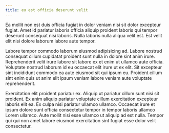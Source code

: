 ```yaml
---
title: eu est officia deserunt velit
---
```


Ea mollit non est duis officia fugiat in dolor veniam nisi sit dolor excepteur fugiat. Amet id pariatur laboris officia aliquip proident laboris qui tempor deserunt consequat nisi laboris. Nulla laboris nulla aliqua velit est. Est velit elit nisi dolore laborum labore aute tempor.

Labore tempor commodo laborum eiusmod adipisicing ad. Labore nostrud consequat cillum cupidatat proident sunt nulla in dolore sint anim irure. Reprehenderit velit irure labore sit labore ex et enim ut ullamco aute officia. Voluptate nostrud laborum id eu occaecat elit irure ut ex elit. Sit excepteur sint incididunt commodo ea aute eiusmod sit qui ipsum eu. Proident cillum sint enim quis ut anim elit ipsum veniam labore veniam aute voluptate reprehenderit.

Exercitation elit proident pariatur ex. Aliquip ut pariatur cillum sunt nisi sit proident. Ex anim aliquip pariatur voluptate cillum exercitation excepteur laboris elit ea. Ex culpa nisi pariatur ullamco ullamco. Occaecat irure et ipsum dolore sunt officia consectetur tempor in tempor laboris ullamco Lorem ullamco. Aute mollit nisi esse ullamco ut aliquip ad est nulla. Tempor qui qui non amet labore eiusmod exercitation sint fugiat esse dolor velit consectetur.